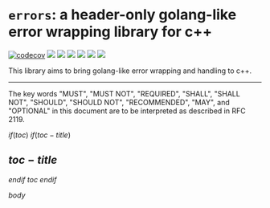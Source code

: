# `errors`: a header-only golang-like error wrapping library for c++

[![codecov](https://codecov.io/github/black-desk/errors/graph/badge.svg?token=QM9XK2OX15)](https://codecov.io/github/black-desk/errors)
![](https://img.shields.io/github/check-runs/black-desk/errors/master)
![](https://img.shields.io/github/commit-activity/w/black-desk/errors/master)
![](https://img.shields.io/github/contributors/black-desk/errors)
![](https://img.shields.io/github/release-date/black-desk/errors)
![](https://img.shields.io/github/commits-since/black-desk/errors/latest/master)
![](https://img.shields.io/github/license/black-desk/errors)

This library aims to bring golang-like error wrapping and handling to
c++.

---------------------------------------------------------------------

The key words "MUST", "MUST NOT", "REQUIRED", "SHALL", "SHALL NOT",
"SHOULD", "SHOULD NOT", "RECOMMENDED", "MAY", and "OPTIONAL" in this
document are to be interpreted as described in RFC 2119.

$if(toc)$
$if(toc-title)$
## $toc-title$

$endif$
$toc$
$endif$

$body$
